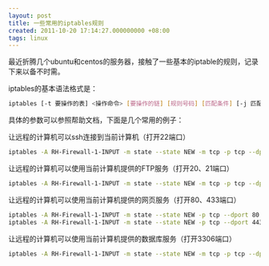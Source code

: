 ```yaml
---
layout: post
title: 一些常用的iptables规则
created: 2011-10-20 17:14:27.000000000 +08:00
tags: linux
---
```


最近折腾几个ubuntu和centos的服务器，接触了一些基本的iptable的规则，记录下来以备不时需。

iptables的基本语法格式是：

```bash
iptables [-t 要操作的表] <操作命令> [要操作的链] [规则号码] [匹配条件] [-j 匹配后的动作]
```

具体的参数可以参照帮助文档，下面是几个常用的例子：

让远程的计算机可以ssh连接到当前计算机（打开22端口）

```bash
iptables -A RH-Firewall-1-INPUT -m state --state NEW -m tcp -p tcp --dport 22 -j ACCEPT
```

让远程的计算机可以使用当前计算机提供的FTP服务（打开20、21端口）

```bash
iptables -A RH-Firewall-1-INPUT -m state --state NEW -m tcp -p tcp --dport 20:21 -j ACCEPT
```

让远程的计算机可以使用当前计算机提供的网页服务（打开80、433端口）

```bash
iptables -A RH-Firewall-1-INPUT -m state --state NEW -p tcp --dport 80 -j ACCEPT
iptables -A RH-Firewall-1-INPUT -m state --state NEW -p tcp --dport 443 -j ACCEPT
```

让远程的计算机可以使用当前计算机提供的数据库服务（打开3306端口）

```bash
iptables -A RH-Firewall-1-INPUT -m state --state NEW -m tcp -p tcp --dport 3306 -j ACCEPT
```
